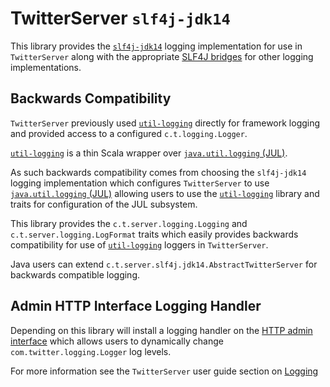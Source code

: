 TwitterServer `slf4j-jdk14`
===========================

This library provides the [`slf4j-jdk14`](https://www.slf4j.org/manual.html#swapping) logging 
implementation for use in `TwitterServer` along with the appropriate [SLF4J bridges](https://www.slf4j.org/legacy.html)
for other logging implementations.

Backwards Compatibility
-----------------------

`TwitterServer` previously used [`util-logging`](https://github.com/twitter/util/tree/develop/util-logging) 
directly for framework logging and provided access to a configured `c.t.logging.Logger`.

[`util-logging`](https://github.com/twitter/util/tree/develop/util-logging) is a thin Scala wrapper
over [`java.util.logging` (JUL)](https://docs.oracle.com/javase/7/docs/api/java/util/logging/package-summary.html).

As such backwards compatibility comes from choosing the `slf4j-jdk14` logging implementation which
configures `TwitterServer` to use [`java.util.logging` (JUL)](https://docs.oracle.com/javase/7/docs/api/java/util/logging/package-summary.html)
allowing users to use the [`util-logging`](https://github.com/twitter/util/tree/develop/util-logging) 
library and traits for configuration of the JUL subsystem. 
 
This library provides the `c.t.server.logging.Logging` and `c.t.server.logging.LogFormat` traits 
which easily provides backwards compatibility for use of [`util-logging`](https://github.com/twitter/util/tree/develop/util-logging) 
loggers in `TwitterServer`.

Java users can extend `c.t.server.slf4j.jdk14.AbstractTwitterServer` for backwards compatible 
logging.

Admin HTTP Interface Logging Handler
------------------------------------

Depending on this library will install a logging handler on the [HTTP admin interface](https://twitter.github.io/Admin.html#admin-interface)
which allows users to dynamically change `com.twitter.logging.Logger` log levels.

For more information see the `TwitterServer` user guide section on [Logging](https://twitter.github.io/Features.html#logging)
